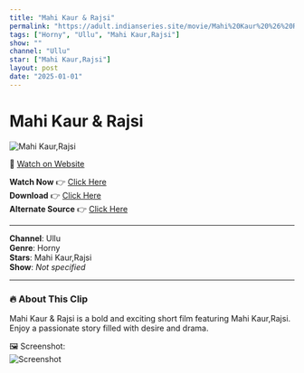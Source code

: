 ```yaml
---
title: "Mahi Kaur & Rajsi"
permalink: "https://adult.indianseries.site/movie/Mahi%20Kaur%20%26%20Rajsi"
tags: ["Horny", "Ullu", "Mahi Kaur,Rajsi"]
show: ""
channel: "Ullu"
star: ["Mahi Kaur,Rajsi"]
layout: post
date: "2025-01-01"
---
```


# Mahi Kaur & Rajsi

![Mahi Kaur,Rajsi](https://shorts.desisins.com/wp-content/uploads/2024/03/Lalit.jpg)

🔗 [Watch on Website](https://adult.indianseries.site/movie/Mahi%20Kaur%20%26%20Rajsi)

**Watch Now** 👉 [Click Here](https://adult.indianseries.site/movie/Mahi%20Kaur%20%26%20Rajsi)  
**Download** 👉 [Click Here](https://adult.indianseries.site/movie/Mahi%20Kaur%20%26%20Rajsi)  
**Alternate Source** 👉 [Click Here](https://adult.indianseries.site/movie/Mahi%20Kaur%20%26%20Rajsi)

---

**Channel**: Ullu  
**Genre**: Horny  
**Stars**: Mahi Kaur,Rajsi  
**Show**: *Not specified*

---

### 🔥 About This Clip

Mahi Kaur & Rajsi is a bold and exciting short film featuring Mahi Kaur,Rajsi. Enjoy a passionate story filled with desire and drama.
 
🖼️ Screenshot:  
![Screenshot](https://shorts.desisins.com/wp-content/uploads/2024/03/Lalit.jpg)

